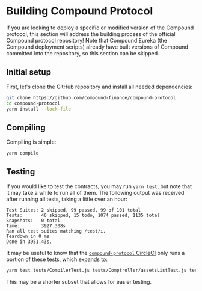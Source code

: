# Building Compound Protocol

If you are looking to deploy a specific or modified version of the Compound protocol, this section will address the building process of the official Compound protocol repository! Note that Compound Eureka (the Compound deployment scripts) already have built versions of Compound committed into the repository, so this section can be skipped.

## Initial setup

First, let's clone the GitHub repository and install all needed dependencies:

```sh
git clone https://github.com/compound-finance/compound-protocol
cd compound-protocol
yarn install --lock-file
```

## Compiling

Compiling is simple:
```sh
yarn compile
```
<script id="asciicast-KKD6834A608k84sb0aqyHILm9" src="https://asciinema.org/a/KKD6834A608k84sb0aqyHILm9.js" async data-autoplay="true"></script>

## Testing

If you would like to test the contracts, you may run `yarn test`, but note that it may take a while to run all of them. The following output was received after running all tests, taking a little over an hour:
```
Test Suites: 2 skipped, 99 passed, 99 of 101 total
Tests:       46 skipped, 15 todo, 1074 passed, 1135 total
Snapshots:   0 total
Time:        3927.308s
Ran all test suites matching /test/i.
Teardown in 0 ms
Done in 3951.43s.
```
It may be useful to know that the [`compound-protocol` CircleCI](https://app.circleci.com/pipelines/github/compound-finance/compound-protocol/498/workflows/32845109-0390-4d92-b8c8-b8492a3adaff/jobs/2190) only runs a portion of these tests, which expands to:
```sh
yarn test tests/CompilerTest.js tests/Comptroller/assetsListTest.js tests/Comptroller/pauseGuardianTest.js tests/Flywheel/FlywheelTest.js tests/Governance/CompScenarioTest.js tests/Governance/GovernorAlpha/ProposeTest.js tests/Governance/GovernorBravo/CastVoteTest.js tests/Governance/GovernorBravo/StateTest.js tests/Models/DAIInterestRateModelTest.js tests/SpinaramaTest.js tests/Tokens/adminTest.js tests/Tokens/cTokenTest.js tests/Tokens/mintAndRedeemCEtherTest.js tests/Tokens/safeTokenTest.js tests/Tokens/transferTest.js
```
This may be a shorter subset that allows for easier testing. 
